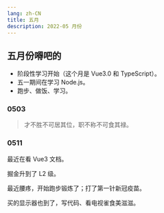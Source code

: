 ```yaml
---
lang: zh-CN
title: 五月
description: 2022-05 月份
---
```


## 五月份嘚吧的

- 阶段性学习开始（这个月是 Vue3.0 和 TypeScript）。
- 五一期间在学习 Node.js。
- 跑步、做饭、学习。

### 0503

> 才不胜不可居其位，职不称不可食其禄。

### 0511

最近在看 Vue3 文档。

掘金升到了 L2 级。

最近腰疼，开始跑步锻炼了；打了第一针新冠疫苗。

买的显示器也到了，写代码、看电视雀食美滋滋。
